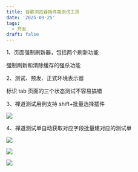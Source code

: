 ```yaml
---
title: 谷歌浏览器插件类测试工具
date: '2025-09-25'
tags:
  - 开发
draft: false
---
```

1、页面强制刷新器，包括两个刷新功能

强制刷新和清除缓存的强杀功能

2、测试、预发、正式环境表示器

标识 tab 页面的三个状态测试不容易搞错

3、禅道测试用例支持 shift+批量选择插件

![](https://prod-files-secure.s3.us-west-2.amazonaws.com/c205fb54-92b2-4987-8be3-972b67d27acc/7ca8990d-2ef0-4ad6-8256-c807dbb8b3d5/image.png?X-Amz-Algorithm=AWS4-HMAC-SHA256&X-Amz-Content-Sha256=UNSIGNED-PAYLOAD&X-Amz-Credential=ASIAZI2LB466VLPYPXO3%2F20250925%2Fus-west-2%2Fs3%2Faws4_request&X-Amz-Date=20250925T074547Z&X-Amz-Expires=3600&X-Amz-Security-Token=IQoJb3JpZ2luX2VjEOT%2F%2F%2F%2F%2F%2F%2F%2F%2F%2FwEaCXVzLXdlc3QtMiJHMEUCIQCUeErHhRX99w6mElHodu5BL8%2B4Lducp11bClaShMIafgIgfYroa83PewdqVIoUhABhdjEdxuxshWljyaFESIuU9%2FIq%2FwMIbRAAGgw2Mzc0MjMxODM4MDUiDOT0%2Fcrl11L9YVXAcircA5dqyIu8KzvAFz%2FCENb1Zc0xz%2BQS8BoAJhUGzmBynmoF4kiCRFc4MGxa3CtQPqAIr43eyZqjUSKA73iU9cgjuGSG8wX%2B1Inly6fLdnfNIz9uIJdXdCP74iQsspQ1SxKrA8oldJCCLx66iulWBfN8P92%2FoIcWicnjRfUie3ZmrjEVVg04hZ4fqdZZ0kg219dbBDRb2dANGWhGT3SIrVPScrnLwfGBT2SXq5Aw%2BTpi%2F%2FAdzXvEpRJ8WG%2FsBwYz24BUbCH%2BTdSJWV8C%2BuDgLtbVGaOlVLKWMMzZZCE6j9XW%2BAVdjzMpO83gAD3yhTWdB5AekpHDjWDgKNQ6eMDirIRzIpD7OMqsJ3oFDX0w68cLXnxuJHCQzAHGjlilVdUR2X3y6NzK7oIu5u0Ns2f3n9xhq22W9hIuyT4HR6zuY4Dk6jMg4iQU6NlNyz%2BeW5ibIisRpm2erEaaO6gm09L2hOffVJIXaGVthqS%2BGtpi6%2BIEkNFXguDXt9zKOzUbV2OtVNUNCgAtyDwOK4gbaBFpfSWYlTXV86BRNVy4U5NstokjKYpVcutNWL3qcsLeGDrbNZyfD9V%2F8DnrH2hfiqDHZzkHlV8hKnaQ3zbdzc6V9WTSBey01nDBnvzXnvx5MC4ZMN780sYGOqUBjAg%2BFIlKvLlw59FjHZyedwf6xhMFUMe6S0nfaZWUnJjhd9ZC3ozBjDClxZ0Mv0EM6Srd2OuLZrmghkuZh75RaadHMU8WU%2BKWOQHDgXZJYLdtuBx9w7fC7HXUiwRZsXo8B99BIA210T4RZAZLkAxKA2KfHN3nf20GkC1Rz%2FKTWABI5uMs%2FFzO763qJuniej13fStOCpv7j5m6sJresD1RnuUrpOIt&X-Amz-Signature=c8ecb626ee7974a23d0a2627723ad88f8413fd46bea2a95fb6ce7b018b6d6654&X-Amz-SignedHeaders=host&x-amz-checksum-mode=ENABLED&x-id=GetObject)

4、禅道测试单自动获取对应字段批量建对应的测试单

![](https://prod-files-secure.s3.us-west-2.amazonaws.com/c205fb54-92b2-4987-8be3-972b67d27acc/1ea39b01-dd1c-4a56-bb09-4fe87447f5c7/image.png?X-Amz-Algorithm=AWS4-HMAC-SHA256&X-Amz-Content-Sha256=UNSIGNED-PAYLOAD&X-Amz-Credential=ASIAZI2LB466VLPYPXO3%2F20250925%2Fus-west-2%2Fs3%2Faws4_request&X-Amz-Date=20250925T074547Z&X-Amz-Expires=3600&X-Amz-Security-Token=IQoJb3JpZ2luX2VjEOT%2F%2F%2F%2F%2F%2F%2F%2F%2F%2FwEaCXVzLXdlc3QtMiJHMEUCIQCUeErHhRX99w6mElHodu5BL8%2B4Lducp11bClaShMIafgIgfYroa83PewdqVIoUhABhdjEdxuxshWljyaFESIuU9%2FIq%2FwMIbRAAGgw2Mzc0MjMxODM4MDUiDOT0%2Fcrl11L9YVXAcircA5dqyIu8KzvAFz%2FCENb1Zc0xz%2BQS8BoAJhUGzmBynmoF4kiCRFc4MGxa3CtQPqAIr43eyZqjUSKA73iU9cgjuGSG8wX%2B1Inly6fLdnfNIz9uIJdXdCP74iQsspQ1SxKrA8oldJCCLx66iulWBfN8P92%2FoIcWicnjRfUie3ZmrjEVVg04hZ4fqdZZ0kg219dbBDRb2dANGWhGT3SIrVPScrnLwfGBT2SXq5Aw%2BTpi%2F%2FAdzXvEpRJ8WG%2FsBwYz24BUbCH%2BTdSJWV8C%2BuDgLtbVGaOlVLKWMMzZZCE6j9XW%2BAVdjzMpO83gAD3yhTWdB5AekpHDjWDgKNQ6eMDirIRzIpD7OMqsJ3oFDX0w68cLXnxuJHCQzAHGjlilVdUR2X3y6NzK7oIu5u0Ns2f3n9xhq22W9hIuyT4HR6zuY4Dk6jMg4iQU6NlNyz%2BeW5ibIisRpm2erEaaO6gm09L2hOffVJIXaGVthqS%2BGtpi6%2BIEkNFXguDXt9zKOzUbV2OtVNUNCgAtyDwOK4gbaBFpfSWYlTXV86BRNVy4U5NstokjKYpVcutNWL3qcsLeGDrbNZyfD9V%2F8DnrH2hfiqDHZzkHlV8hKnaQ3zbdzc6V9WTSBey01nDBnvzXnvx5MC4ZMN780sYGOqUBjAg%2BFIlKvLlw59FjHZyedwf6xhMFUMe6S0nfaZWUnJjhd9ZC3ozBjDClxZ0Mv0EM6Srd2OuLZrmghkuZh75RaadHMU8WU%2BKWOQHDgXZJYLdtuBx9w7fC7HXUiwRZsXo8B99BIA210T4RZAZLkAxKA2KfHN3nf20GkC1Rz%2FKTWABI5uMs%2FFzO763qJuniej13fStOCpv7j5m6sJresD1RnuUrpOIt&X-Amz-Signature=4039075e7374d6bea2bc65b79343555b3108c475eff9036dfbf0e7ccf882526f&X-Amz-SignedHeaders=host&x-amz-checksum-mode=ENABLED&x-id=GetObject)

![](https://prod-files-secure.s3.us-west-2.amazonaws.com/c205fb54-92b2-4987-8be3-972b67d27acc/fa727f1d-546c-42aa-9508-d8d3d1275bcd/image.png?X-Amz-Algorithm=AWS4-HMAC-SHA256&X-Amz-Content-Sha256=UNSIGNED-PAYLOAD&X-Amz-Credential=ASIAZI2LB466VLPYPXO3%2F20250925%2Fus-west-2%2Fs3%2Faws4_request&X-Amz-Date=20250925T074547Z&X-Amz-Expires=3600&X-Amz-Security-Token=IQoJb3JpZ2luX2VjEOT%2F%2F%2F%2F%2F%2F%2F%2F%2F%2FwEaCXVzLXdlc3QtMiJHMEUCIQCUeErHhRX99w6mElHodu5BL8%2B4Lducp11bClaShMIafgIgfYroa83PewdqVIoUhABhdjEdxuxshWljyaFESIuU9%2FIq%2FwMIbRAAGgw2Mzc0MjMxODM4MDUiDOT0%2Fcrl11L9YVXAcircA5dqyIu8KzvAFz%2FCENb1Zc0xz%2BQS8BoAJhUGzmBynmoF4kiCRFc4MGxa3CtQPqAIr43eyZqjUSKA73iU9cgjuGSG8wX%2B1Inly6fLdnfNIz9uIJdXdCP74iQsspQ1SxKrA8oldJCCLx66iulWBfN8P92%2FoIcWicnjRfUie3ZmrjEVVg04hZ4fqdZZ0kg219dbBDRb2dANGWhGT3SIrVPScrnLwfGBT2SXq5Aw%2BTpi%2F%2FAdzXvEpRJ8WG%2FsBwYz24BUbCH%2BTdSJWV8C%2BuDgLtbVGaOlVLKWMMzZZCE6j9XW%2BAVdjzMpO83gAD3yhTWdB5AekpHDjWDgKNQ6eMDirIRzIpD7OMqsJ3oFDX0w68cLXnxuJHCQzAHGjlilVdUR2X3y6NzK7oIu5u0Ns2f3n9xhq22W9hIuyT4HR6zuY4Dk6jMg4iQU6NlNyz%2BeW5ibIisRpm2erEaaO6gm09L2hOffVJIXaGVthqS%2BGtpi6%2BIEkNFXguDXt9zKOzUbV2OtVNUNCgAtyDwOK4gbaBFpfSWYlTXV86BRNVy4U5NstokjKYpVcutNWL3qcsLeGDrbNZyfD9V%2F8DnrH2hfiqDHZzkHlV8hKnaQ3zbdzc6V9WTSBey01nDBnvzXnvx5MC4ZMN780sYGOqUBjAg%2BFIlKvLlw59FjHZyedwf6xhMFUMe6S0nfaZWUnJjhd9ZC3ozBjDClxZ0Mv0EM6Srd2OuLZrmghkuZh75RaadHMU8WU%2BKWOQHDgXZJYLdtuBx9w7fC7HXUiwRZsXo8B99BIA210T4RZAZLkAxKA2KfHN3nf20GkC1Rz%2FKTWABI5uMs%2FFzO763qJuniej13fStOCpv7j5m6sJresD1RnuUrpOIt&X-Amz-Signature=9434994d32acfa09b2d93dd35e32f419a76211a9ae01707e9ffbf0d3b5a7a4a6&X-Amz-SignedHeaders=host&x-amz-checksum-mode=ENABLED&x-id=GetObject)

![](https://prod-files-secure.s3.us-west-2.amazonaws.com/c205fb54-92b2-4987-8be3-972b67d27acc/2a374ca8-3be3-4978-8ee1-2331f1db0267/image.png?X-Amz-Algorithm=AWS4-HMAC-SHA256&X-Amz-Content-Sha256=UNSIGNED-PAYLOAD&X-Amz-Credential=ASIAZI2LB466VLPYPXO3%2F20250925%2Fus-west-2%2Fs3%2Faws4_request&X-Amz-Date=20250925T074547Z&X-Amz-Expires=3600&X-Amz-Security-Token=IQoJb3JpZ2luX2VjEOT%2F%2F%2F%2F%2F%2F%2F%2F%2F%2FwEaCXVzLXdlc3QtMiJHMEUCIQCUeErHhRX99w6mElHodu5BL8%2B4Lducp11bClaShMIafgIgfYroa83PewdqVIoUhABhdjEdxuxshWljyaFESIuU9%2FIq%2FwMIbRAAGgw2Mzc0MjMxODM4MDUiDOT0%2Fcrl11L9YVXAcircA5dqyIu8KzvAFz%2FCENb1Zc0xz%2BQS8BoAJhUGzmBynmoF4kiCRFc4MGxa3CtQPqAIr43eyZqjUSKA73iU9cgjuGSG8wX%2B1Inly6fLdnfNIz9uIJdXdCP74iQsspQ1SxKrA8oldJCCLx66iulWBfN8P92%2FoIcWicnjRfUie3ZmrjEVVg04hZ4fqdZZ0kg219dbBDRb2dANGWhGT3SIrVPScrnLwfGBT2SXq5Aw%2BTpi%2F%2FAdzXvEpRJ8WG%2FsBwYz24BUbCH%2BTdSJWV8C%2BuDgLtbVGaOlVLKWMMzZZCE6j9XW%2BAVdjzMpO83gAD3yhTWdB5AekpHDjWDgKNQ6eMDirIRzIpD7OMqsJ3oFDX0w68cLXnxuJHCQzAHGjlilVdUR2X3y6NzK7oIu5u0Ns2f3n9xhq22W9hIuyT4HR6zuY4Dk6jMg4iQU6NlNyz%2BeW5ibIisRpm2erEaaO6gm09L2hOffVJIXaGVthqS%2BGtpi6%2BIEkNFXguDXt9zKOzUbV2OtVNUNCgAtyDwOK4gbaBFpfSWYlTXV86BRNVy4U5NstokjKYpVcutNWL3qcsLeGDrbNZyfD9V%2F8DnrH2hfiqDHZzkHlV8hKnaQ3zbdzc6V9WTSBey01nDBnvzXnvx5MC4ZMN780sYGOqUBjAg%2BFIlKvLlw59FjHZyedwf6xhMFUMe6S0nfaZWUnJjhd9ZC3ozBjDClxZ0Mv0EM6Srd2OuLZrmghkuZh75RaadHMU8WU%2BKWOQHDgXZJYLdtuBx9w7fC7HXUiwRZsXo8B99BIA210T4RZAZLkAxKA2KfHN3nf20GkC1Rz%2FKTWABI5uMs%2FFzO763qJuniej13fStOCpv7j5m6sJresD1RnuUrpOIt&X-Amz-Signature=9014f014c040b32261d74f5e722644806fa9d015e30123bc50ecdc69935831ae&X-Amz-SignedHeaders=host&x-amz-checksum-mode=ENABLED&x-id=GetObject)

